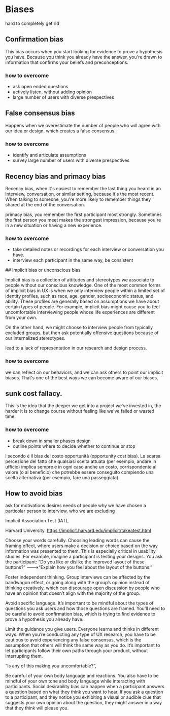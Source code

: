 # Biases

hard to completely get rid

## Confirmation bias

This bias occurs when you start looking for
evidence to prove a hypothesis you have.
Because you think you already have the answer,
you're drawn to information that confirms
your beliefs and preconceptions.

### how to overcome
- ask open ended questions
- actively listen, without adding opinion
- large number of users with diverse prespectives

## False consensus bias

Happens when we
overestimate the number of
people who will agree with our idea or design,
which creates a false consensus.

### how to overcome
- identify and articulate assumptions
- survey large number of users with diverse prespectives

## Recency bias and primacy bias

Recency bias, when it's easiest to remember the last thing you heard in an interview,
conversation, or similar setting, because it's the most recent.
When talking to someone, you're more likely to remember things they shared at
the end of the conversation.

primacy bias, you remember the first participant most strongly.
Sometimes the first person you
meet makes the strongest impression,
because you're in a new situation
or having a new experience.

### how to overcome

- take detailed notes or recordings for each interview or conversation you have.
- interview each participant in the same way, be consistent


## Implicit bias or unconscious bias

Implicit bias is a collection of attitudes and
stereotypes we associate to
people without our conscious knowledge.
One of the most common forms of
implicit bias in UX is when
we only interview people within
a limited set of identity profiles,
such as race, age,
gender, socioeconomic status, and ability.
These profiles are generally based on
assumptions we have about certain types of people.
For example, implicit bias
might cause you to feel uncomfortable
interviewing people whose life experiences
are different from your own.

On the other hand,
we might choose to interview people
from typically excluded groups,
but then ask potentially offensive questions
because of our internalized stereotypes.

lead to a lack of representation in our research and design process.

### how to overcome
we can reflect on our behaviors, and we can
ask others to point our implicit biases.
That's one of the best ways we can
become aware of our biases.


## sunk cost fallacy.

This is the idea that the deeper we get into a project we've invested in,
the harder it is to change course without feeling like we've failed or wasted time.

### how to overcome
- break down in smaller phases design
- outline points where to decide whether to continue or stop



l secondo è il bias del costo opportunità (opportunity cost bias). La scarsa percezione del fatto che qualsiasi scelta attuata (per esempio, andare in ufficio) implica sempre e in ogni caso anche un costo, corrispondente al valore (o al beneficio) che potrebbe essere conseguito compiendo una scelta alternativa (per esempio, fare una passeggiata).



## How to avoid bias
ask for motivations desires needs of people
why we have chosen a particolar person to interview, who we are excluding


 Implicit Association Test (IAT),

 Harvard University.
 https://implicit.harvard.edu/implicit/takeatest.html


 Choose your words carefully.
 Choosing leading words can cause the framing effect, where users make a decision or choice based on the way information was presented to them.
 This is especially critical in usability studies. For example, imagine a participant is testing your designs. You ask the participant: “Do you like or dislike the improved layout of these buttons?” --->“Explain how you feel about the layout of the buttons.”


 Foster independent thinking. Group interviews can be affected by the bandwagon effect, or going along with the group’s opinion instead of thinking creatively, which can discourage open discussion by people who have an opinion that doesn’t align with the majority of the group.

 Avoid specific language. It’s important to be mindful about the types of questions you ask users and how those questions are framed. You’ll need to be careful to avoid confirmation bias, which is trying to find evidence to prove a hypothesis you already have.

 Limit the guidance you give users. Everyone learns and thinks in different ways. When you’re conducting any type of UX research, you have to be cautious to avoid experiencing any false consensus, which is the assumption that others will think the same way as you do.
 It’s important to let participants follow their own paths through your product, without interrupting them.


  “Is any of this making you uncomfortable?”,

  Be careful of your own body language and reactions. You also have to be mindful of your own tone and body language while interacting with participants. Social desirability bias can happen when a participant answers a question based on what they think you want to hear. If you ask a question to a participant, and they notice you exhibiting a visual or audible clue that suggests your own opinion about the question, they might answer in a way that they think will please you.

  
